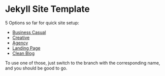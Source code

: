 # Jekyll Site Template

5 Options so far for quick site setup:

- [Business Casual](https://blackrockdigital.github.io/startbootstrap-business-casual/)
- [Creative](https://blackrockdigital.github.io/startbootstrap-creative/)
- [Agency](https://blackrockdigital.github.io/startbootstrap-agency/)
- [Landing Page](https://blackrockdigital.github.io/startbootstrap-landing-page/)
- [Clean Blog](https://blackrockdigital.github.io/startbootstrap-clean-blog/post.html)

To use one of those, just switch to the branch with the corresponding name, and you should be good to go.
